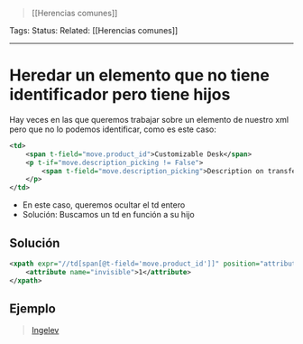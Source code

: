 > [[Herencias comunes]]

Tags: 
Status: 
Related: [[Herencias comunes]]

___

# Heredar un elemento que no tiene identificador pero tiene hijos
Hay veces en las que queremos trabajar sobre un elemento de nuestro xml pero que no lo podemos identificar, como es este caso:

```xml
<td>  
	<span t-field="move.product_id">Customizable Desk</span>  
	<p t-if="move.description_picking != False">  
		<span t-field="move.description_picking">Description on transfer</span>  
	</p>  
</td>
```

- En este caso, queremos ocultar el td entero
- Solución: Buscamos un td en función a su hijo
## Solución
```xml
<xpath expr="//td[span[@t-field='move.product_id']]" position="attributes">
    <attribute name="invisible">1</attribute>
</xpath>
```

## Ejemplo

>[Ingelev](https://github.com/puntsistemes/ingelev_odoo/pull/3/files)